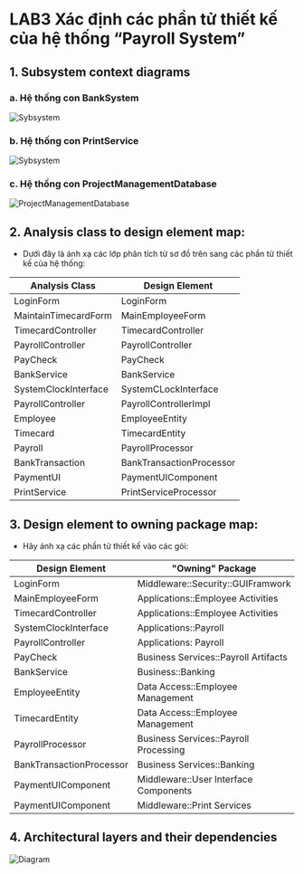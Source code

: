 # LAB3 Xác định các phần tử thiết kế của hệ thống “Payroll System”

## 1. Subsystem context diagrams
### a. Hệ thống con BankSystem

![Sybsystem](https://www.planttext.com/api/plantuml/png/n9DBQiCm48RtFiNWbLCIqxK98QHfePjIo0baUTAAw64q8rfJUh8kUgHUeVA3aDYXa5Mra1_p_wFlj-IVh-yriV0SZ4uIEYWBtX4c2SIXBAFV2udmk17si6k8qS17L-i7Us5fZ_uXs8eo8QKBbf-2AT4Ni6ElxCiSX6dV5h1reTGuxqr2id9sAnXZ8Swp0ZREQHIsQ__P4qWjYE1ayUMIGadzVUtTUxDQ_GFGisYyq_hEMMwlw2ENF3wCa2AcHABeCMWvcqtRtPjQkmPnaCHcSLOypXRgAdBHfGu3q8KT6bOVswO95elLsJONa8PeIplvQQ4LZebRSK_Nww-KZ-kjvpnIT2WwXgcWRDBJ77-lTVm6aDtc-SrimfZda-pTsOzdWk1DyMkQ96kqLVkJ_0800F__0m00)

### b. Hệ thống con PrintService

![Sybsystem](https://www.planttext.com/api/plantuml/png/j551QWCn3Bph5IAd1f8FB649RIzx2-G5ZbTjJRJsrf9RJCZBUkYJyeLu5nAwJNgiBcPcD1fXdRw-rw8cQkeOGFREOmn20CuhnHTZ2PjDB61BySCLT00Sgn_8ZSd2hd-WhkUGYPgsmgqMvNM1OjZ4NE5pI3kc1RRK9gikUBbmymeVGs0o7eu0beq8Jh9MAqaxoQBKrVM_9viS0_DJy3gy54kylO8V-P7U4ybrW_ban40L8tbrcaTJKMz7BvVrht-jS9Q4P0OJzcxVU1fZLV3JwTiTnsKFQFwIO4s-7Kv-1W00__y30000)

### c. Hệ thống con ProjectManagementDatabase

![ProjectManagementDatabase](https://www.planttext.com/api/plantuml/png/x9J1JiCm343l_OfefmwnYdCrLHDmsG49QL_WjTuMI9CfTe4AyMKS-2H-WRJDK5kwLaWSoIbL_1pxMStd-yUA62mNkGe2UfHQM4CO1C8jgHdj3b8Kwtjh7Z3bEz2mnnmrtmB35WZ5QntQB69ZqOTM0U7Hxv51Aeh5XgtK-taiherH2Bh5MdHd-3I4hxCMsMnQO77CWCUnI_6BGZ9KE96lnxqrkb85HEAygUMIYYsLn9XNzRoKIV9lRzZUZT5iZL9edRNq-wCdBAyTUoISd-sgATi735td8znTRbwI-uCvTQ1tPYo9d_EccN0xmG5qff3QLZfvVdQzM2HZFrqiPWKXpMfw9AvAq-lHeOqtJ_y5V3fk4rqR3fJaFMHYMtRnRkpmlTwX2A-Yw68-LNiKJVch7pT8cSIpvCCi25Qei-eL_0800F__0m00)

## 2. Analysis class to design element map:
- Dưới đây là ánh xạ các lớp phân tích từ sơ đồ trên sang các phần tử thiết kế của hệ thống:
  
|  Analysis Class | Design Element |  
|-----------------|----------------|
| LoginForm | LoginForm|
| MaintainTimecardForm | MainEmployeeForm |
| TimecardController | TimecardController |
| PayrollController | PayrollController |
| PayCheck | PayCheck |
| BankService | BankService |
| SystemClockInterface | SystemCLockInterface |
| PayrollController | PayrollControllerImpl |
| Employee | EmployeeEntity |
| Timecard | TimecardEntity |
| Payroll | PayrollProcessor |
| BankTransaction | BankTransactionProcessor |
| PaymentUI | PaymentUIComponent |
| PrintService | PrintServiceProcessor |

## 3. Design element to owning package map:
- Hãy ánh xạ các phần tử thiết kế vào các gói:
  
|  Design Element | "Owning" Package |  
|-----------------|----------------|
| LoginForm | Middleware::Security::GUIFramwork |
| MainEmployeeForm | Applications::Employee Activities |
| TimecardController | Applications::Employee Activities |
| SystemClockInterface | Applications::Payroll |
| PayrollController | Applications: Payroll |
| PayCheck | Business Services::Payroll Artifacts |
| BankService | Business::Banking |
| EmployeeEntity | Data Access::Employee Management |
| TimecardEntity | Data Access::Employee Management |
| PayrollProcessor | Business Services::Payroll Processing |
| BankTransactionProcessor | Business Services::Banking |
| PaymentUIComponent | Middleware::User Interface Components |
| PaymentUIComponent | Middleware::Print Services |

## 4. Architectural layers and their dependencies
![Diagram](https://planttext.com/api/plantuml/png/X98nJiD044NxESLNcbIvW1LP2U8084umh2Vs2djjxUmcYX0r1GrNe4p50LnGa8lu15o1E8Z28Gxjp9i_UgFvQZyM6jY7M9L4K-nVk_R55N1viTynpEURGSbRyKeDcmVE1PFv_5X9KznuKN61WwtT18_qHEUePTEKrlm3NKMrJbHn9tvjZOoJrnmOIsCEy6NedlKtPehRo0v5rpuZjrtxFbGRLPhDqb6J1AQkgkZwWYWsDXGqnfxa_9LDa4af-J4fr7IHFGaRt2D1L1a83TfdHd-kbC1By5RMX_rPFx7oTKMq49Vrd_4D003__mC0)
